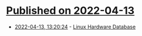 # [Published on 2022-04-13](index.md)

* [2022-04-13, 13:20:24](https://news.ycombinator.com/item?id=31014306) - [Linux Hardware Database](http://linux-hardware.org/)
